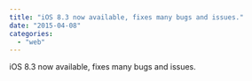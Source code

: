 ```yaml
---
title: "iOS 8.3 now available, fixes many bugs and issues."
date: "2015-04-08"
categories: 
  - "web"
---
```


iOS 8.3 now available, fixes many bugs and issues.
